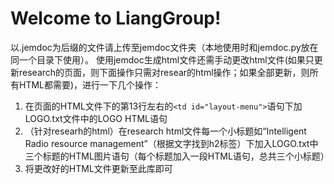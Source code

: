 # Welcome to LiangGroup!
以.jemdoc为后缀的文件请上传至jemdoc文件夹（本地使用时和jemdoc.py放在同一个目录下使用）。
使用jemdoc生成html文件还需手动更改html文件(如果只更新research的页面，则下面操作只需对resear的html操作；如果全部更新，则所有HTML都需要)，进行一下几个操作：
1. 在页面的HTML文件下的第13行左右的`<td id="layout-menu">`语句下加LOGO.txt文件中的LOGO HTML语句
2. （针对researh的html）在research html文件每一个小标题如“Intelligent Radio resource management”（根据文字找到h2标签）下加入LOGO.txt中三个标题的HTML图片语句（每个标题加入一段HTML语句，总共三个小标题）
3. 将更改好的HTML文件更新至此库即可

